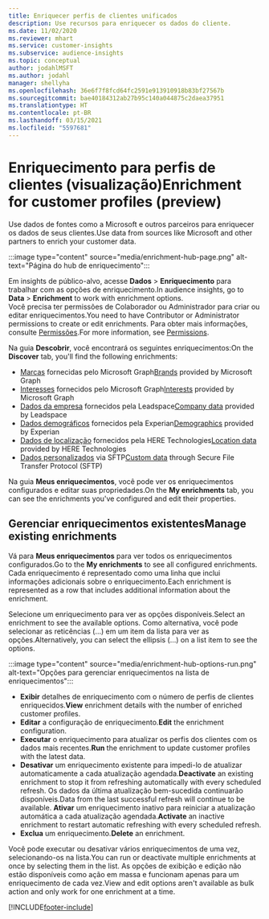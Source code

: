 ```yaml
---
title: Enriquecer perfis de clientes unificados
description: Use recursos para enriquecer os dados do cliente.
ms.date: 11/02/2020
ms.reviewer: mhart
ms.service: customer-insights
ms.subservice: audience-insights
ms.topic: conceptual
author: jodahlMSFT
ms.author: jodahl
manager: shellyha
ms.openlocfilehash: 36e6f7f8fcd64fc2591e913910918b83bf27567b
ms.sourcegitcommit: bae40184312ab27b95c140a044875c2daea37951
ms.translationtype: HT
ms.contentlocale: pt-BR
ms.lasthandoff: 03/15/2021
ms.locfileid: "5597681"
---
```

# <a name="enrichment-for-customer-profiles-preview"></a><span data-ttu-id="949d8-103">Enriquecimento para perfis de clientes (visualização)</span><span class="sxs-lookup"><span data-stu-id="949d8-103">Enrichment for customer profiles (preview)</span></span>

<span data-ttu-id="949d8-104">Use dados de fontes como a Microsoft e outros parceiros para enriquecer os dados de seus clientes.</span><span class="sxs-lookup"><span data-stu-id="949d8-104">Use data from sources like Microsoft and other partners to enrich your customer data.</span></span>

:::image type="content" source="media/enrichment-hub-page.png" alt-text="Página do hub de enriquecimento":::

<span data-ttu-id="949d8-106">Em insights de público-alvo, acesse **Dados** > **Enriquecimento** para trabalhar com as opções de enriquecimento.</span><span class="sxs-lookup"><span data-stu-id="949d8-106">In audience insights, go to **Data** > **Enrichment** to work with enrichment options.</span></span>    
<span data-ttu-id="949d8-107">Você precisa ter permissões de Colaborador ou Administrador para criar ou editar enriquecimentos.</span><span class="sxs-lookup"><span data-stu-id="949d8-107">You need to have Contributor or Administrator permissions to create or edit enrichments.</span></span> <span data-ttu-id="949d8-108">Para obter mais informações, consulte [Permissões](permissions.md).</span><span class="sxs-lookup"><span data-stu-id="949d8-108">For more information, see [Permissions](permissions.md).</span></span>

<span data-ttu-id="949d8-109">Na guia **Descobrir**, você encontrará os seguintes enriquecimentos:</span><span class="sxs-lookup"><span data-stu-id="949d8-109">On the **Discover** tab, you'll find the following enrichments:</span></span>

- <span data-ttu-id="949d8-110">[Marcas](enrichment-microsoft-graph.md) fornecidas pelo Microsoft Graph</span><span class="sxs-lookup"><span data-stu-id="949d8-110">[Brands](enrichment-microsoft-graph.md) provided by Microsoft Graph</span></span>
- <span data-ttu-id="949d8-111">[Interesses](enrichment-microsoft-graph.md) fornecidos pelo Microsoft Graph</span><span class="sxs-lookup"><span data-stu-id="949d8-111">[Interests](enrichment-microsoft-graph.md) provided by Microsoft Graph</span></span>
- <span data-ttu-id="949d8-112">[Dados da empresa](enrichment-leadspace.md) fornecidos pela Leadspace</span><span class="sxs-lookup"><span data-stu-id="949d8-112">[Company data](enrichment-leadspace.md) provided by Leadspace</span></span>
- <span data-ttu-id="949d8-113">[Dados demográficos](enrichment-experian.md) fornecidos pela Experian</span><span class="sxs-lookup"><span data-stu-id="949d8-113">[Demographics](enrichment-experian.md) provided by Experian</span></span>
- <span data-ttu-id="949d8-114">[Dados de localização](enrichment-here.md) fornecidos pela HERE Technologies</span><span class="sxs-lookup"><span data-stu-id="949d8-114">[Location data](enrichment-here.md) provided by HERE Technologies</span></span>
- <span data-ttu-id="949d8-115">[Dados personalizados](enrichment-SFTP-custom-import.md) via SFTP</span><span class="sxs-lookup"><span data-stu-id="949d8-115">[Custom data](enrichment-SFTP-custom-import.md) through Secure File Transfer Protocol (SFTP)</span></span>

<span data-ttu-id="949d8-116">Na guia **Meus enriquecimentos**, você pode ver os enriquecimentos configurados e editar suas propriedades.</span><span class="sxs-lookup"><span data-stu-id="949d8-116">On the **My enrichments** tab, you can see the enrichments you've configured and edit their properties.</span></span>

## <a name="manage-existing-enrichments"></a><span data-ttu-id="949d8-117">Gerenciar enriquecimentos existentes</span><span class="sxs-lookup"><span data-stu-id="949d8-117">Manage existing enrichments</span></span>

<span data-ttu-id="949d8-118">Vá para **Meus enriquecimentos** para ver todos os enriquecimentos configurados.</span><span class="sxs-lookup"><span data-stu-id="949d8-118">Go to the **My enrichments** to see all configured enrichments.</span></span> <span data-ttu-id="949d8-119">Cada enriquecimento é representado como uma linha que inclui informações adicionais sobre o enriquecimento.</span><span class="sxs-lookup"><span data-stu-id="949d8-119">Each enrichment is represented as a row that includes additional information about the enrichment.</span></span>

<span data-ttu-id="949d8-120">Selecione um enriquecimento para ver as opções disponíveis.</span><span class="sxs-lookup"><span data-stu-id="949d8-120">Select an enrichment to see the available options.</span></span> <span data-ttu-id="949d8-121">Como alternativa, você pode selecionar as reticências (...) em um item da lista para ver as opções.</span><span class="sxs-lookup"><span data-stu-id="949d8-121">Alternatively, you can select the ellipsis (...) on a list item to see the options.</span></span>

:::image type="content" source="media/enrichment-hub-options-run.png" alt-text="Opções para gerenciar enriquecimentos na lista de enriquecimentos":::

- <span data-ttu-id="949d8-123">**Exibir** detalhes de enriquecimento com o número de perfis de clientes enriquecidos.</span><span class="sxs-lookup"><span data-stu-id="949d8-123">**View** enrichment details with the number of enriched customer profiles.</span></span>
- <span data-ttu-id="949d8-124">**Editar** a configuração de enriquecimento.</span><span class="sxs-lookup"><span data-stu-id="949d8-124">**Edit** the enrichment configuration.</span></span>
- <span data-ttu-id="949d8-125">**Executar** o enriquecimento para atualizar os perfis dos clientes com os dados mais recentes.</span><span class="sxs-lookup"><span data-stu-id="949d8-125">**Run** the enrichment to update customer profiles with the latest data.</span></span>
- <span data-ttu-id="949d8-126">**Desativar** um enriquecimento existente para impedi-lo de atualizar automaticamente a cada atualização agendada.</span><span class="sxs-lookup"><span data-stu-id="949d8-126">**Deactivate** an existing enrichment to stop it from refreshing automatically with every scheduled refresh.</span></span> <span data-ttu-id="949d8-127">Os dados da última atualização bem-sucedida continuarão disponíveis.</span><span class="sxs-lookup"><span data-stu-id="949d8-127">Data from the last successful refresh will continue to be available.</span></span> <span data-ttu-id="949d8-128">**Ativar** um enriquecimento inativo para reiniciar a atualização automática a cada atualização agendada.</span><span class="sxs-lookup"><span data-stu-id="949d8-128">**Activate** an inactive enrichment to restart automatic refreshing with every scheduled refresh.</span></span>
- <span data-ttu-id="949d8-129">**Exclua** um enriquecimento.</span><span class="sxs-lookup"><span data-stu-id="949d8-129">**Delete** an enrichment.</span></span>

<span data-ttu-id="949d8-130">Você pode executar ou desativar vários enriquecimentos de uma vez, selecionando-os na lista.</span><span class="sxs-lookup"><span data-stu-id="949d8-130">You can run or deactivate multiple enrichments at once by selecting them in the list.</span></span> <span data-ttu-id="949d8-131">As opções de exibição e edição não estão disponíveis como ação em massa e funcionam apenas para um enriquecimento de cada vez.</span><span class="sxs-lookup"><span data-stu-id="949d8-131">View and edit options aren't available as bulk action and only work for one enrichment at a time.</span></span>


[!INCLUDE[footer-include](../includes/footer-banner.md)]
